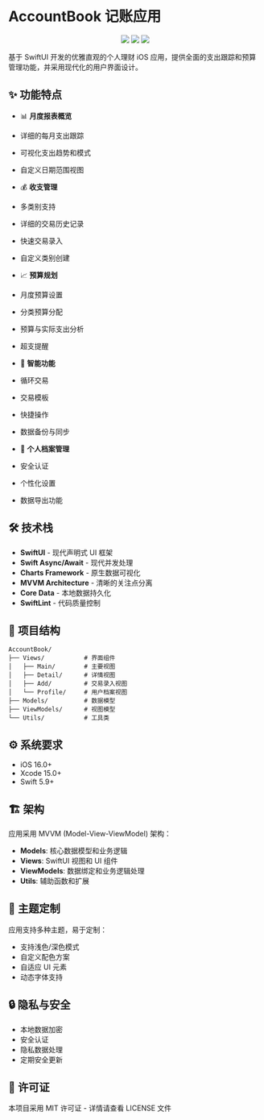 # AccountBook 记账应用

<p align="center">
<img src="https://img.shields.io/badge/Swift-5.9-orange.svg" />
<img src="https://img.shields.io/badge/iOS-16.0%2B-blue.svg" />
<img src="https://img.shields.io/badge/license-MIT-brightgreen.svg" />
</p>

基于 SwiftUI 开发的优雅直观的个人理财 iOS 应用，提供全面的支出跟踪和预算管理功能，并采用现代化的用户界面设计。

## ✨ 功能特点

- 📊 **月度报表概览**
- 详细的每月支出跟踪
- 可视化支出趋势和模式
- 自定义日期范围视图

- 💰 **收支管理**
- 多类别支持
- 详细的交易历史记录
- 快速交易录入
- 自定义类别创建

- 📈 **预算规划**
- 月度预算设置
- 分类预算分配
- 预算与实际支出分析
- 超支提醒

- 🔄 **智能功能**
- 循环交易
- 交易模板
- 快捷操作
- 数据备份与同步

- 👤 **个人档案管理**
- 安全认证
- 个性化设置
- 数据导出功能

## 🛠 技术栈

- **SwiftUI** - 现代声明式 UI 框架
- **Swift Async/Await** - 现代并发处理
- **Charts Framework** - 原生数据可视化
- **MVVM Architecture** - 清晰的关注点分离
- **Core Data** - 本地数据持久化
- **SwiftLint** - 代码质量控制

## 📁 项目结构

```
AccountBook/
├── Views/           # 界面组件
│   ├── Main/        # 主要视图
│   ├── Detail/      # 详情视图
│   ├── Add/         # 交易录入视图
│   └── Profile/     # 用户档案视图
├── Models/          # 数据模型
├── ViewModels/      # 视图模型
└── Utils/           # 工具类
```

## ⚙️ 系统要求

- iOS 16.0+
- Xcode 15.0+
- Swift 5.9+

## 🏗 架构

应用采用 MVVM (Model-View-ViewModel) 架构：
- **Models**: 核心数据模型和业务逻辑
- **Views**: SwiftUI 视图和 UI 组件
- **ViewModels**: 数据绑定和业务逻辑处理
- **Utils**: 辅助函数和扩展

## 🎨 主题定制

应用支持多种主题，易于定制：
- 支持浅色/深色模式
- 自定义配色方案
- 自适应 UI 元素
- 动态字体支持

## 🔒 隐私与安全

- 本地数据加密
- 安全认证
- 隐私数据处理
- 定期安全更新

## 📄 许可证

本项目采用 MIT 许可证 - 详情请查看 LICENSE 文件

